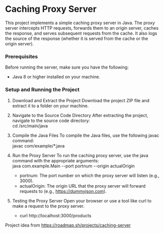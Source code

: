 # Caching Proxy Server   

This project implements a simple caching proxy server in Java. The proxy server intercepts HTTP requests, forwards them to an origin server, caches the response, and serves subsequent requests from the cache. It also logs the source of the response (whether it is served from the cache or the origin server).

### Prerequisites

Before running the server, make sure you have the following:

- Java 8 or higher installed on your machine.

### Setup and Running the Project

1. Download and Extract the Project
Download the project ZIP file and extract it to a folder on your machine.

2. Navigate to the Source Code Directory
After extracting the project, navigate to the source code directory:    
   cd <path-to-extracted-folder>/src/main/java

3. Compile the Java Files
To compile the Java files, use the following javac command:    
   javac com/example/*.java

4. Run the Proxy Server
To run the caching proxy server, use the java command with the appropriate arguments:    
   java com.example.Main --port portnum --origin actualOrigin
   - portnum: The port number on which the proxy server will listen (e.g., 3000).
   - actualOrigin: The origin URL that the proxy server will forward requests to (e.g., https://dummyjson.com).
  
5. Testing the Proxy Server
Open your browser or use a tool like curl to make a request to the proxy server.
   - curl http://localhost:3000/products

Project idea from 
https://roadmap.sh/projects/caching-server
